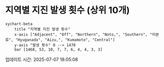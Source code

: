 # 지역별 지진 발생 횟수 (상위 10개)

```mermaid
xychart-beta
    title "지역별 지진 발생 횟수"
    x-axis ["Adjacent", "Off", "Northern", "Noto,", "Southern", "미분류", "Hyuganada", "Aizu,", "Kumamoto", "Central"]
    y-axis "발생 횟수" 0 --> 1470
    bar [1468, 53, 10, 7, 7, 6, 4, 4, 3, 3]
```

업데이트 시간: 2025-07-07 18:05:08
